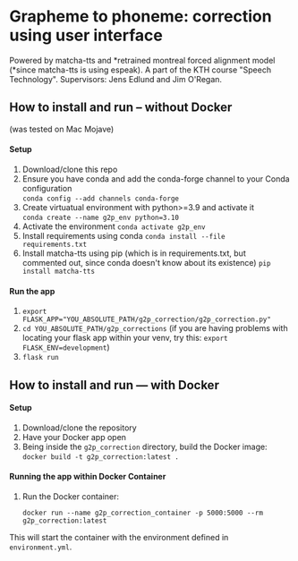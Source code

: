 # Grapheme to phoneme: correction using user interface

Powered by matcha-tts and *retrained montreal forced alignment model (*since matcha-tts is using espeak).
A part of the KTH course "Speech Technology".
Supervisors: Jens Edlund and Jim O'Regan.

## How to install and run – without Docker ##
(was tested on Mac Mojave)
#### Setup ####
1. Download/clone this repo
2. Ensure you have conda and add the conda-forge channel to your Conda configuration  
`conda config --add channels conda-forge`
3. Create virtuatual environment with python>=3.9 and activate it   
`conda create --name g2p_env python=3.10
`
4. Activate the environment
`conda activate g2p_env`
5. Install requirements using conda
`conda install --file requirements.txt`
6. Install matcha-tts using pip (which is in requirements.txt, but commented out, since conda doesn't know about its existence)
`pip install matcha-tts`
  
#### Run the app ####
1. `export FLASK_APP="YOU_ABSOLUTE_PATH/g2p_correction/g2p_correction.py"`
2. `cd YOU_ABSOLUTE_PATH/g2p_corrections`
(if you are having problems with locating your flask app within your venv, try this: 
`export FLASK_ENV=development`)
3. `flask run`

## How to install and run — with Docker ##

#### Setup ####
1. Download/clone the repository
2. Have your Docker app open
3. Being inside the `g2p_correction` directory, build the Docker image:
    ```docker build -t g2p_correction:latest .```

#### Running the app within Docker Container ####

1. Run the Docker container:
    ```
    docker run --name g2p_correction_container -p 5000:5000 --rm g2p_correction:latest
    ```

This will start the container with the environment defined in `environment.yml`.

